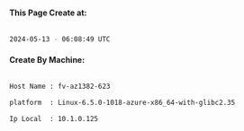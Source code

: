 
   
#### This Page Create at:

```bash

2024-05-13 - 06:08:49 UTC

```

#### Create By Machine:

```bash

Host Name : fv-az1382-623

platform  : Linux-6.5.0-1018-azure-x86_64-with-glibc2.35

Ip Local  : 10.1.0.125

```

